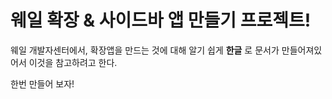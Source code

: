 # 웨일 확장 & 사이드바 앱 만들기 프로젝트!

웨일 개발자센터에서, 확장앱을 만드는 것에 대해 알기 쉽게 **한글** 로 문서가 만들어져있어서 이것을 참고하려고 한다.

한번 만들어 보자!
